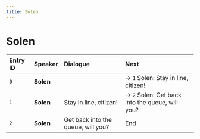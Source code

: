 ```yaml
---
title: Solen
---
```


# Solen


| Entry ID | Speaker | Dialogue | Next |
| :------- | :------ | :------- | :------------ |
| `0` | **Solen** |  | → `1` Solen: Stay in line, citizen\! |
| `1` | **Solen** | Stay in line, citizen\! | → `2` Solen: Get back into the queue, will you? |
| `2` | **Solen** | Get back into the queue, will you? | End |
